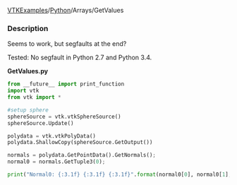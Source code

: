 [VTKExamples](Home)/[Python](Python)/Arrays/GetValues

### Description
Seems to work, but segfaults at the end? 

Tested: No segfault in Python 2.7 and Python 3.4.

**GetValues.py**
```python
from __future__ import print_function
import vtk
from vtk import *

#setup sphere
sphereSource = vtk.vtkSphereSource()
sphereSource.Update()

polydata = vtk.vtkPolyData()
polydata.ShallowCopy(sphereSource.GetOutput())

normals = polydata.GetPointData().GetNormals();
normal0 = normals.GetTuple3(0);

print("Normal0: {:3.1f} {:3.1f} {:3.1f}".format(normal0[0], normal0[1], normal0[2]))
```

